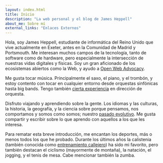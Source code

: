 ```yaml
---
layout: index.html
title: Inicio
description: "La web personal y el blog de James Heppell"
about_me: Sobre mí
external_links: "Enlaces Externos"
---
```

Hola, soy James Heppell, estudiante de informática del Reino Unido que vive actualmente en Exeter, antes en la Comunidad de Madrid y Portsmouth. Me interesan muchos campos de la tecnología, tanto de software como de hardware, pero especialmente la intersección de nuestras vidas digitales y físicas. Soy un gran aficionado de los ecosistemas abiertos como la Web, y ayudo a [Open Web Advocacy](https://open-web-advocacy.org).

Me gusta tocar música. Principalmente el saxo, el piano, y el trombón, y estoy contento con tocar en cualquier entorno desde orquestas sinfónicas hasta big bands. Tengo también [cierta experiencia](https://www.youtube.com/watch?v=IKI8LknMd1M&list=PLxxOvCPuFEb1UJYyw-_zzGBljsXabj3hb&index=9) en dirección de orquesta.

Disfruto viajando y aprendiendo sobre la gente. Los idiomas y las culturas, la historia, la geografía, y la ciencia sobre porque pensamos, nos comportamos y somos como somos; nuestro [pasado evolutivo](https://www.onezoom.org/life/@_ozid=-60047?otthome=%40%3D871935#x713,y-22,w0.9374). Me gusta compartir y escribir sobre lo que aprendo con aquellos a los que les interesa.

Para rematar esta breve introducción, me encantan los deportes, más o menos todos los que he probado. Durante los últimos años la calistenia (también conocida como [entrenamiento callejero](https://es.wikipedia.org/wiki/Entrenamiento_callejero)) ha sido mi favorito, pero también destacan el ciclismo (mayormente de montaña), la natación, el jogging, y el tenis de mesa. Cabe mencionar también la zumba.